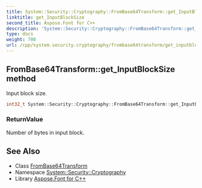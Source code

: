 ```yaml
---
title: System::Security::Cryptography::FromBase64Transform::get_InputBlockSize method
linktitle: get_InputBlockSize
second_title: Aspose.Font for C++
description: 'System::Security::Cryptography::FromBase64Transform::get_InputBlockSize method. Input block size in C++.'
type: docs
weight: 700
url: /cpp/system.security.cryptography/frombase64transform/get_inputblocksize/
---
```

## FromBase64Transform::get_InputBlockSize method


Input block size.

```cpp
int32_t System::Security::Cryptography::FromBase64Transform::get_InputBlockSize()
```


### ReturnValue

Number of bytes in input block.

## See Also

* Class [FromBase64Transform](../)
* Namespace [System::Security::Cryptography](../../)
* Library [Aspose.Font for C++](../../../)
